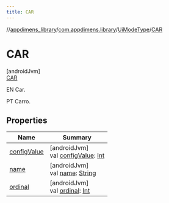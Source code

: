 ```yaml
---
title: CAR
---
```

//[appdimens_library](../../../../index.html)/[com.appdimens.library](../../index.html)/[UiModeType](../index.html)/[CAR](index.html)



# CAR



[androidJvm]\
[CAR](index.html)



EN Car.



PT Carro.



## Properties


| Name | Summary |
|---|---|
| [configValue](../config-value.html) | [androidJvm]<br>val [configValue](../config-value.html): [Int](https://kotlinlang.org/api/core/kotlin-stdlib/kotlin/-int/index.html) |
| [name](../../-unit-type/-p-x/index.html#-372974862%2FProperties%2F1376941149) | [androidJvm]<br>val [name](../../-unit-type/-p-x/index.html#-372974862%2FProperties%2F1376941149): [String](https://kotlinlang.org/api/core/kotlin-stdlib/kotlin/-string/index.html) |
| [ordinal](../../-unit-type/-p-x/index.html#-739389684%2FProperties%2F1376941149) | [androidJvm]<br>val [ordinal](../../-unit-type/-p-x/index.html#-739389684%2FProperties%2F1376941149): [Int](https://kotlinlang.org/api/core/kotlin-stdlib/kotlin/-int/index.html) |
